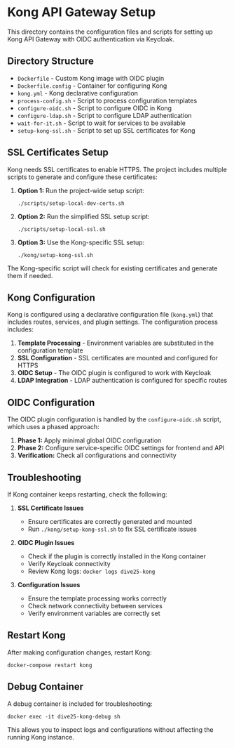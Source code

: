 # Kong API Gateway Setup

This directory contains the configuration files and scripts for setting up Kong API Gateway with OIDC authentication via Keycloak.

## Directory Structure

- `Dockerfile` - Custom Kong image with OIDC plugin
- `Dockerfile.config` - Container for configuring Kong
- `kong.yml` - Kong declarative configuration
- `process-config.sh` - Script to process configuration templates
- `configure-oidc.sh` - Script to configure OIDC in Kong
- `configure-ldap.sh` - Script to configure LDAP authentication
- `wait-for-it.sh` - Script to wait for services to be available
- `setup-kong-ssl.sh` - Script to set up SSL certificates for Kong

## SSL Certificates Setup

Kong needs SSL certificates to enable HTTPS. The project includes multiple scripts to generate and configure these certificates:

1. **Option 1:** Run the project-wide setup script:
   ```
   ./scripts/setup-local-dev-certs.sh
   ```

2. **Option 2:** Run the simplified SSL setup script:
   ```
   ./scripts/setup-local-ssl.sh
   ```

3. **Option 3:** Use the Kong-specific SSL setup:
   ```
   ./kong/setup-kong-ssl.sh
   ```

The Kong-specific script will check for existing certificates and generate them if needed.

## Kong Configuration

Kong is configured using a declarative configuration file (`kong.yml`) that includes routes, services, and plugin settings. The configuration process includes:

1. **Template Processing** - Environment variables are substituted in the configuration template
2. **SSL Configuration** - SSL certificates are mounted and configured for HTTPS
3. **OIDC Setup** - The OIDC plugin is configured to work with Keycloak
4. **LDAP Integration** - LDAP authentication is configured for specific routes

## OIDC Configuration

The OIDC plugin configuration is handled by the `configure-oidc.sh` script, which uses a phased approach:

1. **Phase 1:** Apply minimal global OIDC configuration
2. **Phase 2:** Configure service-specific OIDC settings for frontend and API
3. **Verification:** Check all configurations and connectivity

## Troubleshooting

If Kong container keeps restarting, check the following:

1. **SSL Certificate Issues**
   - Ensure certificates are correctly generated and mounted
   - Run `./kong/setup-kong-ssl.sh` to fix SSL certificate issues

2. **OIDC Plugin Issues**
   - Check if the plugin is correctly installed in the Kong container
   - Verify Keycloak connectivity
   - Review Kong logs: `docker logs dive25-kong`

3. **Configuration Issues**
   - Ensure the template processing works correctly
   - Check network connectivity between services
   - Verify environment variables are correctly set

## Restart Kong

After making configuration changes, restart Kong:

```
docker-compose restart kong
```

## Debug Container

A debug container is included for troubleshooting:

```
docker exec -it dive25-kong-debug sh
```

This allows you to inspect logs and configurations without affecting the running Kong instance. 